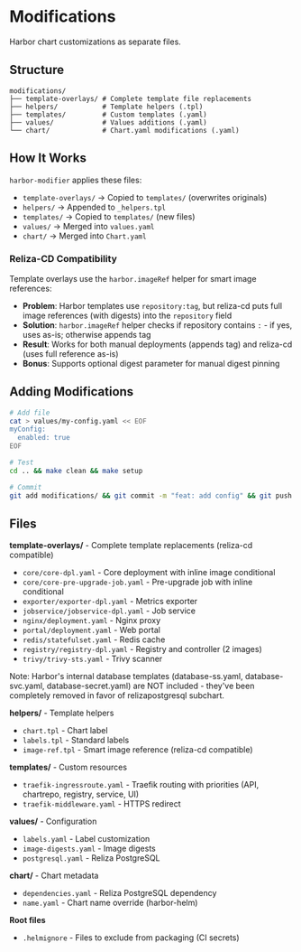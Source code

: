 # Modifications

Harbor chart customizations as separate files.

## Structure

```
modifications/
├── template-overlays/ # Complete template file replacements
├── helpers/           # Template helpers (.tpl)
├── templates/         # Custom templates (.yaml)
├── values/            # Values additions (.yaml)
└── chart/             # Chart.yaml modifications (.yaml)
```

## How It Works

`harbor-modifier` applies these files:
- `template-overlays/` → Copied to `templates/` (overwrites originals)
- `helpers/` → Appended to `_helpers.tpl`
- `templates/` → Copied to `templates/` (new files)
- `values/` → Merged into `values.yaml`
- `chart/` → Merged into `Chart.yaml`

### Reliza-CD Compatibility

Template overlays use the `harbor.imageRef` helper for smart image references:
- **Problem**: Harbor templates use `repository:tag`, but reliza-cd puts full image references (with digests) into the `repository` field
- **Solution**: `harbor.imageRef` helper checks if repository contains `:` - if yes, uses as-is; otherwise appends tag
- **Result**: Works for both manual deployments (appends tag) and reliza-cd (uses full reference as-is)
- **Bonus**: Supports optional digest parameter for manual digest pinning

## Adding Modifications

```bash
# Add file
cat > values/my-config.yaml << EOF
myConfig:
  enabled: true
EOF

# Test
cd .. && make clean && make setup

# Commit
git add modifications/ && git commit -m "feat: add config" && git push
```

## Files

**template-overlays/** - Complete template replacements (reliza-cd compatible)
- `core/core-dpl.yaml` - Core deployment with inline image conditional
- `core/core-pre-upgrade-job.yaml` - Pre-upgrade job with inline conditional
- `exporter/exporter-dpl.yaml` - Metrics exporter
- `jobservice/jobservice-dpl.yaml` - Job service
- `nginx/deployment.yaml` - Nginx proxy
- `portal/deployment.yaml` - Web portal
- `redis/statefulset.yaml` - Redis cache
- `registry/registry-dpl.yaml` - Registry and controller (2 images)
- `trivy/trivy-sts.yaml` - Trivy scanner

Note: Harbor's internal database templates (database-ss.yaml, database-svc.yaml, database-secret.yaml) 
are NOT included - they've been completely removed in favor of relizapostgresql subchart.

**helpers/** - Template helpers
- `chart.tpl` - Chart label
- `labels.tpl` - Standard labels
- `image-ref.tpl` - Smart image reference (reliza-cd compatible)

**templates/** - Custom resources
- `traefik-ingressroute.yaml` - Traefik routing with priorities (API, chartrepo, registry, service, UI)
- `traefik-middleware.yaml` - HTTPS redirect

**values/** - Configuration
- `labels.yaml` - Label customization
- `image-digests.yaml` - Image digests
- `postgresql.yaml` - Reliza PostgreSQL

**chart/** - Chart metadata
- `dependencies.yaml` - Reliza PostgreSQL dependency
- `name.yaml` - Chart name override (harbor-helm)

**Root files**
- `.helmignore` - Files to exclude from packaging (CI secrets)
